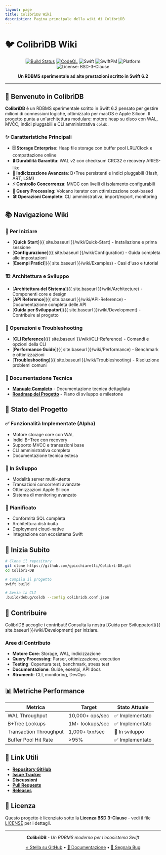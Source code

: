 ```yaml
---
layout: page
title: ColibrìDB Wiki
description: Pagina principale della wiki di ColibrìDB
---
```


# 🐦 ColibrìDB Wiki

<div align="center">

[![Build Status](https://img.shields.io/github/actions/workflow/status/gpicchiarelli/Colibrì-DB/ci.yml?branch=main&style=flat-square)](https://github.com/gpicchiarelli/Colibr-DB/actions/workflows/ci.yml)
[![CodeQL](https://img.shields.io/github/actions/workflow/status/gpicchiarelli/Colibrì-DB/codeql.yml?label=CodeQL&branch=main&style=flat-square)](https://github.com/gpicchiarelli/Colibr-DB/actions/workflows/codeql.yml)
![Swift](https://img.shields.io/badge/Swift-6.2-orange.svg?style=flat-square)
![SwiftPM](https://img.shields.io/badge/SwiftPM-compatible-brightgreen.svg?style=flat-square)
![Platform](https://img.shields.io/badge/platform-macOS%2013%2B-lightgrey.svg?style=flat-square)
![License: BSD-3-Clause](https://img.shields.io/badge/License-BSD_3--Clause-blue.svg?style=flat-square)

**Un RDBMS sperimentale ad alte prestazioni scritto in Swift 6.2**

</div>

---

## 🎯 Benvenuto in ColibrìDB

**ColibrìDB** è un RDBMS sperimentale scritto in Swift 6.2 pensato per gestire milioni di connessioni logiche, ottimizzato per macOS e Apple Silicon. Il progetto punta a un'architettura modulare: motore heap su disco con WAL, MVCC, indici pluggabili e CLI amministrativa `coldb`.

### ✨ Caratteristiche Principali

- **🗄️ Storage Enterprise**: Heap file storage con buffer pool LRU/Clock e compattazione online
- **🔒 Durabilità Garantita**: WAL v2 con checksum CRC32 e recovery ARIES-like
- **🚀 Indicizzazione Avanzata**: B+Tree persistenti e indici pluggabili (Hash, ART, LSM)
- **⚡ Controllo Concorrenza**: MVCC con livelli di isolamento configurabili
- **🧠 Query Processing**: Volcano iterator con ottimizzazione cost-based
- **🛠️ Operazioni Complete**: CLI amministrativa, import/export, monitoring

## 📚 Navigazione Wiki

### 🚀 **Per Iniziare**
- [**Quick Start**]({{ site.baseurl }}/wiki/Quick-Start) - Installazione e prima sessione
- [**Configurazione**]({{ site.baseurl }}/wiki/Configuration) - Guida completa alle impostazioni
- [**Esempi Pratici**]({{ site.baseurl }}/wiki/Examples) - Casi d'uso e tutorial

### 🏗️ **Architettura e Sviluppo**
- [**Architettura del Sistema**]({{ site.baseurl }}/wiki/Architecture) - Componenti core e design
- [**API Reference**]({{ site.baseurl }}/wiki/API-Reference) - Documentazione completa delle API
- [**Guida per Sviluppatori**]({{ site.baseurl }}/wiki/Development) - Contribuire al progetto

### 🔧 **Operazioni e Troubleshooting**
- [**CLI Reference**]({{ site.baseurl }}/wiki/CLI-Reference) - Comandi e opzioni della CLI
- [**Performance Guide**]({{ site.baseurl }}/wiki/Performance) - Benchmark e ottimizzazioni
- [**Troubleshooting**]({{ site.baseurl }}/wiki/Troubleshooting) - Risoluzione problemi comuni

### 📖 **Documentazione Tecnica**
- [**Manuale Completo**](https://github.com/gpicchiarelli/Colibrì-DB/blob/main/docs/README.md) - Documentazione tecnica dettagliata
- [**Roadmap del Progetto**](https://github.com/gpicchiarelli/Colibrì-DB/blob/main/PROJECT_ROADMAP.md) - Piano di sviluppo e milestone

## 🎯 Stato del Progetto

### ✅ **Funzionalità Implementate (Alpha)**
- Motore storage core con WAL
- Indici B+Tree con recovery
- Supporto MVCC e transazioni base
- CLI amministrativa completa
- Documentazione tecnica estesa

### 🚧 **In Sviluppo**
- Modalità server multi-utente
- Transazioni concorrenti avanzate
- Ottimizzazioni Apple Silicon
- Sistema di monitoring avanzato

### 🔮 **Pianificato**
- Conformità SQL completa
- Architettura distribuita
- Deployment cloud-native
- Integrazione con ecosistema Swift

## 🚀 Inizia Subito

```bash
# Clona il repository
git clone https://github.com/gpicchiarelli/Colibrì-DB.git
cd Colibrì-DB

# Compila il progetto
swift build

# Avvia la CLI
.build/debug/coldb --config colibridb.conf.json
```

## 🤝 Contribuire

ColibrìDB accoglie i contributi! Consulta la nostra [Guida per Sviluppatori]({{ site.baseurl }}/wiki/Development) per iniziare.

### Aree di Contributo
- **Motore Core**: Storage, WAL, indicizzazione
- **Query Processing**: Parser, ottimizzazione, execution
- **Testing**: Copertura test, benchmark, stress test
- **Documentazione**: Guide, esempi, API docs
- **Strumenti**: CLI, monitoring, DevOps

## 📊 Metriche Performance

| Metrica | Target | Stato Attuale |
|---------|--------|---------------|
| WAL Throughput | 10,000+ ops/sec | ✅ Implementato |
| B+Tree Lookups | 1M+ lookups/sec | ✅ Implementato |
| Transaction Throughput | 1,000+ txn/sec | 🚧 In sviluppo |
| Buffer Pool Hit Rate | >95% | ✅ Implementato |

## 🔗 Link Utili

- [**Repository GitHub**](https://github.com/gpicchiarelli/Colibrì-DB)
- [**Issue Tracker**](https://github.com/gpicchiarelli/Colibrì-DB/issues)
- [**Discussioni**](https://github.com/gpicchiarelli/Colibrì-DB/discussions)
- [**Pull Requests**](https://github.com/gpicchiarelli/Colibrì-DB/pulls)
- [**Releases**](https://github.com/gpicchiarelli/Colibrì-DB/releases)

## 📄 Licenza

Questo progetto è licenziato sotto la **Licenza BSD 3-Clause** - vedi il file [LICENSE](https://github.com/gpicchiarelli/Colibrì-DB/blob/main/LICENSE) per i dettagli.

---

<div align="center">

**ColibrìDB** - *Un RDBMS moderno per l'ecosistema Swift*

[⭐ Stella su GitHub](https://github.com/gpicchiarelli/Colibrì-DB) • [📖 Documentazione](https://github.com/gpicchiarelli/Colibrì-DB/blob/main/docs/README.md) • [🐛 Segnala Bug](https://github.com/gpicchiarelli/Colibrì-DB/issues)

</div>
